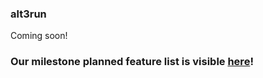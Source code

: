 ### alt3run

Coming soon! 

### Our milestone planned feature list is visible [here](https://github.com/alt3code/alt3run/milestones)!


